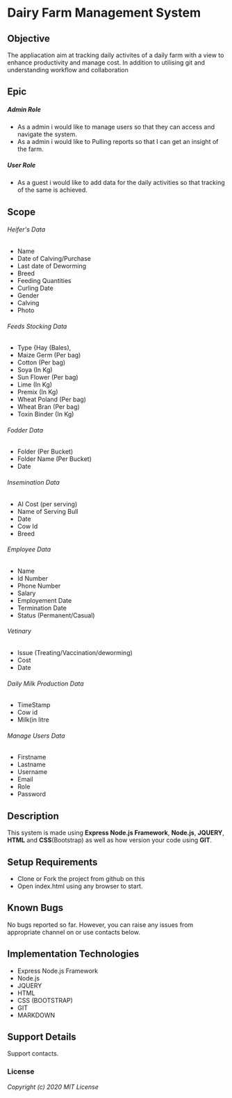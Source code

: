 # Dairy Farm Management System

## Objective
The appliacation aim at tracking daily activites of a daily farm with a view to enhance productivity and manage cost.
In addition to utilising git and understanding workflow and collaboration

## Epic
##### Admin Role
- As a admin i would like to manage users so that they can access and navigate the system.
- As a admin i would like to Pulling reports so that I can get an insight of the farm.

##### User Role
- As a guest i would like to add data for the daily activities so that tracking of the same is achieved.

## Scope
###### Heifer's Data
- Name
- Date of Calving/Purchase
- Last date of Deworming
- Breed
- Feeding Quantities
- Curling Date
- Gender
- Calving
- Photo

###### Feeds Stocking Data
- Type {Hay (Bales), 
- Maize Germ (Per bag)
- Cotton (Per bag)
- Soya (In Kg)
- Sun Flower (Per bag)
- Lime (In Kg)
- Premix (In Kg)
- Wheat Poland (Per bag)
- Wheat Bran (Per bag)
- Toxin Binder (In Kg)

###### Fodder Data
- Folder (Per Bucket)
- Folder Name (Per Bucket)
- Date

###### Insemination Data
- AI Cost (per serving)
- Name of Serving Bull
- Date
- Cow Id
- Breed

###### Employee Data
- Name
- Id Number
- Phone Number
- Salary
- Employement Date
- Termination Date
- Status (Permanent/Casual)

###### Vetinary
- Issue (Treating/Vaccination/deworming)
- Cost
- Date

###### Daily Milk Production Data
- TimeStamp
- Cow id
- Milk(in litre

###### Manage Users Data
- Firstname
- Lastname
- Username
- Email
- Role
- Password

## Description
This system is made using **Express Node.js Framework**, **Node.js**, **JQUERY**, **HTML** and **CSS**(Bootstrap) as well as how version your code using **GIT**.

## Setup Requirements
* Clone or Fork the project from github on this 
* Open index.html using any browser to start.

## Known Bugs
No bugs reported so far. However, you can raise any issues from appropriate channel on or use contacts below.

## Implementation Technologies
* Express Node.js Framework
* Node.js
* JQUERY
* HTML
* CSS (BOOTSTRAP)
* GIT
* MARKDOWN

## Support Details
Support contacts.

### License
_Copyright (c) 2020 MIT License_
